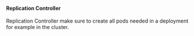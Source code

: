 #### Replication Controller

Replication Controller make sure to create all pods needed in a deployment for example in the cluster.

